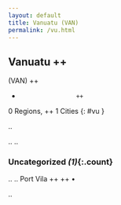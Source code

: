 ```yaml
---
layout: default
title: Vanuatu (VAN)
permalink: /vu.html
---
```



## Vanuatu   ++
(VAN)  ++
-                     ++
0 Regions, ++
1 Cities
{: #vu }

.. 




.. 
.. 


### Uncategorized _(1)_{:.count}


..
..
Port Vila  ++
 ++
•




.. 
 
